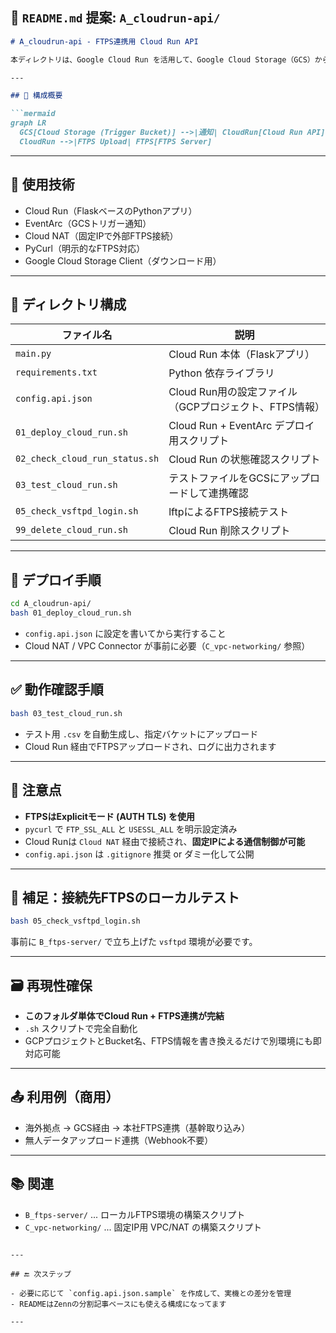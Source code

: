 ## 📘 `README.md` 提案: `A_cloudrun-api/`

```markdown
# A_cloudrun-api - FTPS連携用 Cloud Run API

本ディレクトリは、Google Cloud Run を活用して、Google Cloud Storage（GCS）からのファイルアップロードイベントをトリガーにし、FTPS（FTP over TLS）で外部サーバへファイルをアップロードするAPIの構成です。

---

## 🧩 構成概要

```mermaid
graph LR
  GCS[Cloud Storage (Trigger Bucket)] -->|通知| CloudRun[Cloud Run API]
  CloudRun -->|FTPS Upload| FTPS[FTPS Server]
```

---

## 🔧 使用技術

- Cloud Run（FlaskベースのPythonアプリ）
- EventArc（GCSトリガー通知）
- Cloud NAT（固定IPで外部FTPS接続）
- PyCurl（明示的なFTPS対応）
- Google Cloud Storage Client（ダウンロード用）

---

## 📂 ディレクトリ構成

| ファイル名 | 説明 |
|------------|------|
| `main.py` | Cloud Run 本体（Flaskアプリ） |
| `requirements.txt` | Python 依存ライブラリ |
| `config.api.json` | Cloud Run用の設定ファイル（GCPプロジェクト、FTPS情報） |
| `01_deploy_cloud_run.sh` | Cloud Run + EventArc デプロイ用スクリプト |
| `02_check_cloud_run_status.sh` | Cloud Run の状態確認スクリプト |
| `03_test_cloud_run.sh` | テストファイルをGCSにアップロードして連携確認 |
| `05_check_vsftpd_login.sh` | lftpによるFTPS接続テスト |
| `99_delete_cloud_run.sh` | Cloud Run 削除スクリプト |

---

## 🚀 デプロイ手順

```bash
cd A_cloudrun-api/
bash 01_deploy_cloud_run.sh
```

- `config.api.json` に設定を書いてから実行すること
- Cloud NAT / VPC Connector が事前に必要（`C_vpc-networking/` 参照）

---

## ✅ 動作確認手順

```bash
bash 03_test_cloud_run.sh
```

- テスト用 `.csv` を自動生成し、指定バケットにアップロード
- Cloud Run 経由でFTPSアップロードされ、ログに出力されます

---

## 📌 注意点

- **FTPSはExplicitモード (AUTH TLS) を使用**
- `pycurl` で `FTP_SSL_ALL` と `USESSL_ALL` を明示設定済み
- Cloud Runは `Cloud NAT` 経由で接続され、**固定IPによる通信制御が可能**
- `config.api.json` は `.gitignore` 推奨 or ダミー化して公開

---

## 🧪 補足：接続先FTPSのローカルテスト

```bash
bash 05_check_vsftpd_login.sh
```

事前に `B_ftps-server/` で立ち上げた `vsftpd` 環境が必要です。

---

## 🗃️ 再現性確保

- **このフォルダ単体でCloud Run + FTPS連携が完結**
- `.sh` スクリプトで完全自動化
- GCPプロジェクトとBucket名、FTPS情報を書き換えるだけで別環境にも即対応可能

---

## 📤 利用例（商用）

- 海外拠点 → GCS経由 → 本社FTPS連携（基幹取り込み）
- 無人データアップロード連携（Webhook不要）

---

## 📚 関連

- `B_ftps-server/` ... ローカルFTPS環境の構築スクリプト
- `C_vpc-networking/` ... 固定IP用 VPC/NAT の構築スクリプト
```

---

## 🔚 次ステップ

- 必要に応じて `config.api.json.sample` を作成して、実機との差分を管理
- READMEはZennの分割記事ベースにも使える構成になってます

---